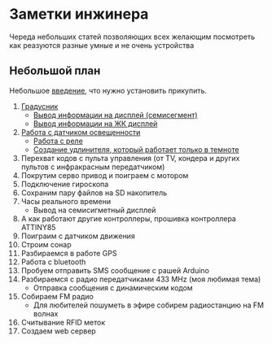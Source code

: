 # Заметки инжинера

Череда небольших статей позволяющих всех желающим посмотреть как реазуются разные умные и не очень устройства

## Небольшой план

Небольшое [введение](notes/00-About-Arduino.md), что нужно установить прикупить. 

01. [Градусник](notes/01-Thermometer.md)
    * [Вывод информации на дисплей (семисегмент)](notes/01p2-Thermometer-4d7s.md)
    * [Вывод информации на ЖК дисплей](notes/01p3-Termometer-i2c-lcd.md)
01. [Работа с датчиком освещенности](notes/02-light-sensor.md)
    * [Работа с реле](notes/02-relay.md)
    * [Создание удлинителя, который работает только в темноте](notes/02-light-sensor-with-relay.md)
01. Перехват кодов с пульта управления (от TV, кондера и других пультов с инфракрасным передатчиком)
01. Покрутим серво привод и поиграем с мотором
01. Подключение гироскопа
01. Сохраним пару файлов на SD накопитель
01. Часы реального времени
    * Вывод на семисигметный дисплей
01. А как работают другие контроллеры, прошивка контроллера ATTINY85
01. Поиграим с датчиком движения
01. Строим сонар
01. Разбираемся в работе GPS
01. Работа с bluetooth
01. Пробуем отправить SMS сообщение с рашей Arduino
01. Разбираемся с радио передатчиками 433 MHz (моя любимая тема)
    * Отправка сообщения с динамическим кодом
01. Собираем FM радио
    * Для любителей пошуметь в эфире собирем радиостанцию на FM волнах
01. Считывание RFID меток
01. Создаем web сервер
